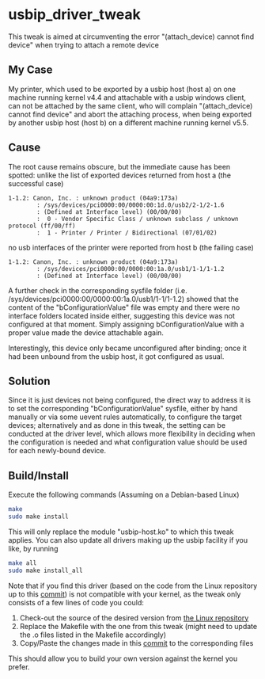 # usbip_driver_tweak

This tweak is aimed at circumventing the error "(attach_device) cannot find device" when trying to attach a remote device

## My Case
My printer, which used to be exported by a usbip host (host a) on one machine running kernel v4.4 and attachable with a usbip windows client, can not be attached by the same client, who will complain "(attach_device) cannot find device" and abort the attaching process, when being exported by another usbip host (host b) on a different machine running kernel v5.5.

## Cause
The root cause remains obscure, but the immediate cause has been spotted:
unlike the list of exported devices returned from host a (the successful case)

```
1-1.2: Canon, Inc. : unknown product (04a9:173a)
        : /sys/devices/pci0000:00/0000:00:1d.0/usb2/2-1/2-1.6
        : (Defined at Interface level) (00/00/00)
        :  0 - Vendor Specific Class / unknown subclass / unknown protocol (ff/00/ff)
        :  1 - Printer / Printer / Bidirectional (07/01/02)
```

no usb interfaces of the printer were reported from host b (the failing case)

```
1-1.2: Canon, Inc. : unknown product (04a9:173a)
        : /sys/devices/pci0000:00/0000:00:1a.0/usb1/1-1/1-1.2
        : (Defined at Interface level) (00/00/00)
```

A further check in the corresponding sysfile folder (i.e. /sys/devices/pci0000:00/0000:00:1a.0/usb1/1-1/1-1.2) showed that the content of the "bConfigurationValue" file was empty and there were no interface folders located inside either, suggesting this device was not configured at that moment. Simply assigning bConfigurationValue with a proper value made the device attachable again.

Interestingly, this device only became unconfigured after binding; once it had been unbound from the usbip host, it got configured as usual.

## Solution
Since it is just devices not being configured, the direct way to address it is to set the corresponding "bConfigurationValue" sysfile, either by hand manually or via some uevent rules automatically, to configure the target devices; alternatively and as done in this tweak, the setting can be conducted at the driver level, which allows more flexibility in deciding when the configuration is needed and what configuration value should be used for each newly-bound device.

## Build/Install
Execute the following commands (Assuming on a Debian-based Linux)

```bash
make
sudo make install
```

This will only replace the module "usbip-host.ko" to which this tweak applies. You can also update all drivers making up the usbip facility if you like, by running

```bash
make all
sudo make install_all
```

Note that if you find this driver (based on the code from the Linux repository up to this [commit](https://github.com/torvalds/linux/commit/66cce9e73ec61967ed1f97f30cee79bd9a2bb7ee)) is not compatible with your kernel, as the tweak only consists of a few lines of code you could:

1. Check-out the source of the desired version from [the Linux repository](https://github.com/torvalds/linux)
2. Replace the Makefile with the one from this tweak (might need to update the .o files listed in the Makefile accordingly)
3. Copy/Paste the changes made in this [commit](https://github.com/nothingstopsme/usbip_driver_tweak/commit/cb496aff309cf6655b15c58bbb3cdb15c31cf0fa) to the corresponding files

This should allow you to build your own version against the kernel you prefer.
